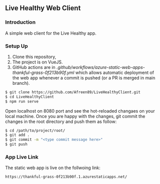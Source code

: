 ## Live Healthy Web Client 

### Introduction 

A simple web client for the Live Healthy app. 

### Setup Up 

1) Clone this repository,
2) The project is on VueJS. 
3) GitHub actions are in *.github/workflows/azure-static-web-apps-thankful-grass-0f213b90f.yml* which allows automatic deployment of the web app whenever a commit is pushed (or a PR is merged in main branch).


```bash
$ git clone https://github.com/Afreen89/LiveHealthyClient.git
$ cd LiveHealthyClient 
$ npm run serve 
```

Open localhost on 8080 port and see the hot-reloaded changaes on your local machine. Once you are happy with the changes, git commit the changes in the root directory and push them as follow: 


```bash
$ cd /path/to/project/root/
$ git add .
$ git commit -m "<type commit message here>"
$ git push
```

### App Live Link

The static web app is live on the follwoing link: 

```bash
https://thankful-grass-0f213b90f.1.azurestaticapps.net/
```

